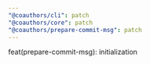```yaml
---
"@coauthors/cli": patch
"@coauthors/core": patch
"@coauthors/prepare-commit-msg": patch
---
```


feat(prepare-commit-msg): initialization
